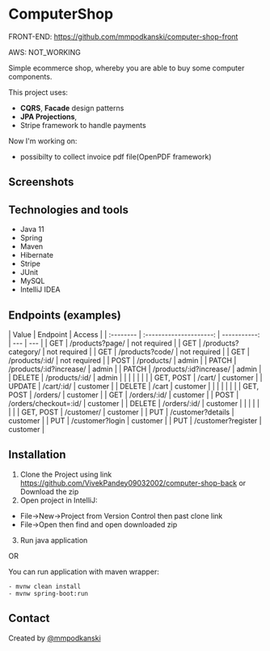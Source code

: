 # ComputerShop

FRONT-END: https://github.com/mmpodkanski/computer-shop-front

AWS: NOT_WORKING

Simple ecommerce shop, whereby you are able to buy some computer components.

This project uses:

- **CQRS**, **Facade** design patterns
- **JPA Projections**,
- Stripe framework to handle payments

Now I'm working on:

- possibilty to collect invoice pdf file(OpenPDF framework)

## Screenshots

## Technologies and tools

- Java 11
- Spring
- Maven
- Hibernate
- Stripe
- JUnit
- MySQL
- IntelliJ IDEA

## Endpoints (examples)

| Value     |        Endpoint         |       Access |
| :-------- | :---------------------: | -----------: | --- | --- |
| GET       |     /products?page/     | not required |
| GET       |   /products?category/   | not required |
| GET       |     /products?code/     | not required |
| GET       |     /products/:id/      | not required |
| POST      |       /products/        |        admin |
| PATCH     | /products/:id?increase/ |        admin |
| PATCH     | /products/:id?increase/ |        admin |
| DELETE    |     /products/:id/      |        admin |
|           |                         |              |     |     |
| GET, POST |         /cart/          |     customer |
| UPDATE    |       /cart/:id/        |     customer |
| DELETE    |          /cart          |     customer |
|           |                         |              |     |     |
| GET, POST |        /orders/         |     customer |
| GET       |      /orders/:id/       |     customer |
| POST      |  /orders/checkout=:id/  |     customer |
| DELETE    |      /orders/:id/       |     customer |
|           |                         |              |     |     |
| GET, POST |       /customer/        |     customer |
| PUT       |    /customer?details    |     customer |
| PUT       |     /customer?login     |     customer |
| PUT       |   /customer?register    |     customer |

## Installation

1. Clone the Project using link https://github.com/VivekPandey09032002/computer-shop-back or Download the zip
2. Open project in IntelliJ:

- File->New->Project from Version Control then past clone link
- File->Open then find and open downloaded zip

3. Run java application

OR

You can run application with maven wrapper:

```
- mvnw clean install
- mvnw spring-boot:run
```

## Contact

Created by [@mmpodkanski](https://github.com/mmpodkanski/)

